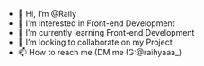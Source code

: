 - 👋 Hi, I’m @Raily
- 👀 I’m interested in Front-end Development
- 🌱 I’m currently learning Front-end Development
- 💞️ I’m looking to collaborate on my Project
- 📫 How to reach me (DM me IG:@raihyaaa_)

<!---
Raily-L/Raily-L is a ✨ special ✨ repository because its `README.md` (this file) appears on your GitHub profile.
You can click the Preview link to take a look at your changes.
--->
